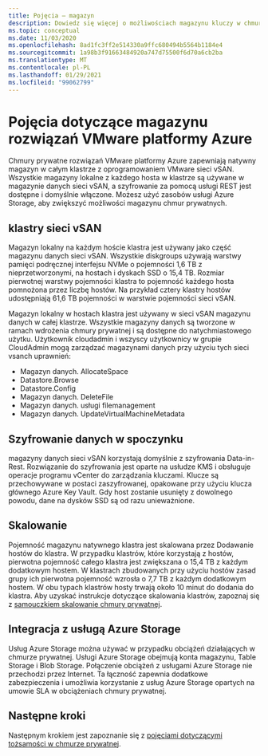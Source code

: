 ```yaml
---
title: Pojęcia — magazyn
description: Dowiedz się więcej o możliwościach magazynu kluczy w chmurach prywatnych rozwiązań platformy Azure VMware.
ms.topic: conceptual
ms.date: 11/03/2020
ms.openlocfilehash: 8ad1fc3ff2e514330a9ffc680494b5564b1184e4
ms.sourcegitcommit: 1a98b3f91663484920a747d75500f6d70a6cb2ba
ms.translationtype: MT
ms.contentlocale: pl-PL
ms.lasthandoff: 01/29/2021
ms.locfileid: "99062799"
---
```

#  <a name="azure-vmware-solution-storage-concepts"></a>Pojęcia dotyczące magazynu rozwiązań VMware platformy Azure

Chmury prywatne rozwiązań VMware platformy Azure zapewniają natywny magazyn w całym klastrze z oprogramowaniem VMware sieci vSAN. Wszystkie magazyny lokalne z każdego hosta w klastrze są używane w magazynie danych sieci vSAN, a szyfrowanie za pomocą usługi REST jest dostępne i domyślnie włączone. Możesz użyć zasobów usługi Azure Storage, aby zwiększyć możliwości magazynu chmur prywatnych.

## <a name="vsan-clusters"></a>klastry sieci vSAN

Magazyn lokalny na każdym hoście klastra jest używany jako część magazynu danych sieci vSAN. Wszystkie diskgroups używają warstwy pamięci podręcznej interfejsu NVMe o pojemności 1,6 TB z nieprzetworzonymi, na hostach i dyskach SSD o 15,4 TB. Rozmiar pierwotnej warstwy pojemności klastra to pojemność każdego hosta pomnożona przez liczbę hostów. Na przykład cztery klastry hostów udostępniają 61,6 TB pojemności w warstwie pojemności sieci vSAN.

Magazyn lokalny w hostach klastra jest używany w sieci vSAN magazynu danych w całej klastrze. Wszystkie magazyny danych są tworzone w ramach wdrożenia chmury prywatnej i są dostępne do natychmiastowego użytku. Użytkownik cloudadmin i wszyscy użytkownicy w grupie CloudAdmin mogą zarządzać magazynami danych przy użyciu tych sieci vsanch uprawnień:
- Magazyn danych. AllocateSpace
- Datastore.Browse
- Datastore.Config
- Magazyn danych. DeleteFile
- Magazyn danych. usługi filemanagement
- Magazyn danych. UpdateVirtualMachineMetadata

## <a name="data-at-rest-encryption"></a>Szyfrowanie danych w spoczynku

magazyny danych sieci vSAN korzystają domyślnie z szyfrowania Data-in-Rest. Rozwiązanie do szyfrowania jest oparte na usłudze KMS i obsługuje operacje programu vCenter do zarządzania kluczami. Klucze są przechowywane w postaci zaszyfrowanej, opakowane przy użyciu klucza głównego Azure Key Vault. Gdy host zostanie usunięty z dowolnego powodu, dane na dysków SSD są od razu unieważnione.

## <a name="scaling"></a>Skalowanie

Pojemność magazynu natywnego klastra jest skalowana przez Dodawanie hostów do klastra. W przypadku klastrów, które korzystają z hostów, pierwotna pojemność całego klastra jest zwiększana o 15,4 TB z każdym dodatkowym hostem. W klastrach zbudowanych przy użyciu hostów zasad grupy ich pierwotna pojemność wzrosła o 7,7 TB z każdym dodatkowym hostem. W obu typach klastrów hosty trwają około 10 minut do dodania do klastra. Aby uzyskać instrukcje dotyczące skalowania klastrów, zapoznaj się z [samouczkiem skalowanie chmury prywatnej][tutorial-scale-private-cloud].

## <a name="azure-storage-integration"></a>Integracja z usługą Azure Storage

Usług Azure Storage można używać w przypadku obciążeń działających w chmurze prywatnej. Usługi Azure Storage obejmują konta magazynu, Table Storage i Blob Storage. Połączenie obciążeń z usługami Azure Storage nie przechodzi przez Internet. Ta łączność zapewnia dodatkowe zabezpieczenia i umożliwia korzystanie z usług Azure Storage opartych na umowie SLA w obciążeniach chmury prywatnej.

## <a name="next-steps"></a>Następne kroki

Następnym krokiem jest zapoznanie się z [pojęciami dotyczącymi tożsamości w chmurze prywatnej][concepts-identity].

<!-- LINKS - external-->

<!-- LINKS - internal -->
[tutorial-scale-private-cloud]: ./tutorial-scale-private-cloud.md
[concepts-identity]: ./concepts-identity.md
